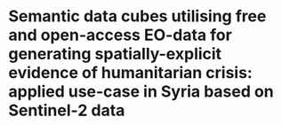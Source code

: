 # Semantic data cubes utilising free and open-access EO-data for generating spatially-explicit evidence of humanitarian crisis: applied use-case in Syria based on Sentinel-2 data

